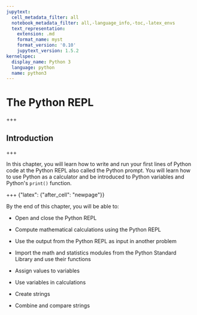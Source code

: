 ```yaml
---
jupytext:
  cell_metadata_filter: all
  notebook_metadata_filter: all,-language_info,-toc,-latex_envs
  text_representation:
    extension: .md
    format_name: myst
    format_version: '0.10'
    jupytext_version: 1.5.2
kernelspec:
  display_name: Python 3
  language: python
  name: python3
---
```


# The Python REPL

+++

## Introduction

+++

In this chapter, you will learn how to write and run your first lines of Python code at the Python REPL also called the Python prompt. You will learn how to use Python as a calculator and be introduced to Python variables and Python's ```print()``` function.

+++ {"latex": {"after_cell": "newpage"}}

By the end of this chapter, you will be able to:

 * Open and close the Python REPL

 * Compute mathematical calculations using the Python REPL
 
 * Use the output from the Python REPL as input in another problem
 
 * Import the math and statistics modules from the Python Standard Library and use their functions
 
 * Assign values to variables

 * Use variables in calculations
 
 * Create strings
 
 * Combine and compare strings

```{code-cell} ipython3

```
